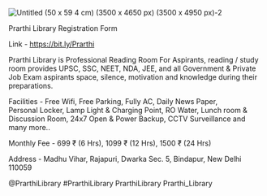 ![Untitled (50 x 59 4 cm) (3500 x 4650 px) (3500 x 4950 px)-2](https://github.com/user-attachments/assets/1e15b883-aecd-48ec-846a-0d6b563fa320)

Prarthi Library Registration Form

Link - https://bit.ly/Prarthi

Prarthi Library is Professional Reading Room For Aspirants, reading / study room provides UPSC, SSC, NEET, NDA, JEE, and all Government & Private Job Exam aspirants space, silence, motivation and knowledge during their preparations.

Facilities - Free Wifi, Free Parking, Fully AC, Daily News Paper, Personal Locker, Lamp Light & Charging Point, RO Water, Lunch room & Discussion Room, 24x7 Open & Power Backup, CCTV Surveillance and many more..

Monthly Fee -
699 ₹ (6 Hrs),
1099 ₹ (12 Hrs),
1500 ₹ (24 Hrs)

Address - Madhu Vihar, Rajapuri, Dwarka Sec. 5, Bindapur, New Delhi 110059

@PrarthiLibrary #PrarthiLibrary PrarthiLibrary Prarthi_Library

<!---
PrarthiLibrary/PrarthiLibrary is a ✨ special ✨ repository because its `README.md` (this file) appears on your GitHub profile.
You can click the Preview link to take a look at your changes.
--->
